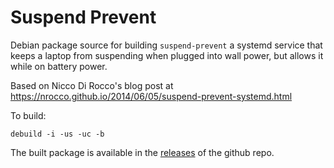 Suspend Prevent
===============

Debian package source for building `suspend-prevent` a systemd service that keeps a laptop from suspending when plugged into wall power, but allows it while on battery power.

Based on Nicco Di Rocco's blog post at https://nrocco.github.io/2014/06/05/suspend-prevent-systemd.html

To build:

    debuild -i -us -uc -b

The built package is available in the [releases](https://github.com/stuartf/suspend-prevent/releases) of the github repo.
